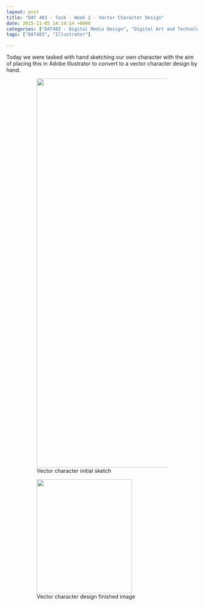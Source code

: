 ```yaml
---
layout: post
title: "DAT 403 - Task - Week 2 - Vector Character Design"
date: 2015-11-05 14:14:14 +0000
categories: ["DAT403 - Digital Media Design", "Digital Art and Technology"]
tags: ["DAT403", "Illustrator"]

---
```

Today we were tasked with hand sketching our own character with the aim of placing this in Adobe Illustrator to convert to a vector character design by hand.

<figure><figure><a href="{{ site.baseurl }}/wp-content/uploads/2023/05/IMG_1618-scaled-1.jpg"><img src="https://www.circleseven.co.uk/wp-content/uploads/2023/05/IMG_1618-scaled-1-822x1024.jpg" width="822" height="1024" alt="" loading="lazy"></a><figcaption>Vector character initial sketch</figcaption></figure>

<figure><a href="{{ site.baseurl }}/wp-content/uploads/2023/05/character-design.jpg"><img src="https://www.circleseven.co.uk/wp-content/uploads/2023/05/character-design-251x300.jpg" width="251" height="300" alt="" loading="lazy"></a><figcaption>Vector character design finished image</figcaption></figure>
</figure>
